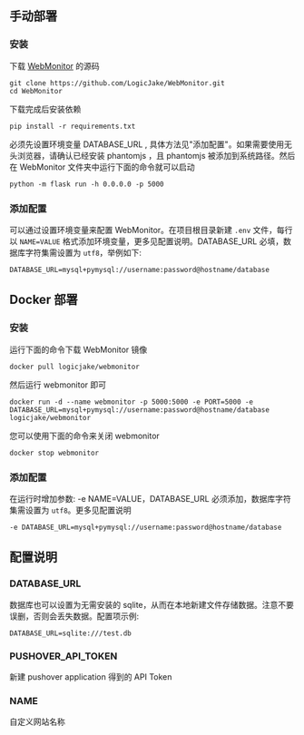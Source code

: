 ## 手动部署

### 安装

下载 [WebMonitor](https://github.com/LogicJake/WebMonitor) 的源码

```
git clone https://github.com/LogicJake/WebMonitor.git
cd WebMonitor
```

下载完成后安装依赖

```
pip install -r requirements.txt

```

必须先设置环境变量 DATABASE_URL , 具体方法见"添加配置"。如果需要使用无头浏览器，请确认已经安装 phantomjs ，且 phantomjs 被添加到系统路径。然后在 WebMonitor 文件夹中运行下面的命令就可以启动

```
python -m flask run -h 0.0.0.0 -p 5000
```

### 添加配置
可以通过设置环境变量来配置 WebMonitor。在项目根目录新建 ```.env``` 文件，每行以 ```NAME=VALUE``` 格式添加环境变量，更多见配置说明。DATABASE_URL 必填，数据库字符集需设置为 ```utf8```，举例如下:
```
DATABASE_URL=mysql+pymysql://username:password@hostname/database
```

## Docker 部署

### 安装

运行下面的命令下载 WebMonitor 镜像

```
docker pull logicjake/webmonitor
```

然后运行 webmonitor 即可

```
docker run -d --name webmonitor -p 5000:5000 -e PORT=5000 -e DATABASE_URL=mysql+pymysql://username:password@hostname/database logicjake/webmonitor
```

您可以使用下面的命令来关闭 webmonitor

```
docker stop webmonitor
```

### 添加配置
在运行时增加参数: -e NAME=VALUE，DATABASE_URL 必须添加，数据库字符集需设置为 ```utf8```。更多见配置说明
```
-e DATABASE_URL=mysql+pymysql://username:password@hostname/database
```

## 配置说明
### DATABASE_URL
数据库也可以设置为无需安装的 sqlite，从而在本地新建文件存储数据。注意不要误删，否则会丢失数据。配置项示例:
```
DATABASE_URL=sqlite:///test.db
```
### PUSHOVER_API_TOKEN
新建 pushover application 得到的 API Token
### NAME
自定义网站名称
